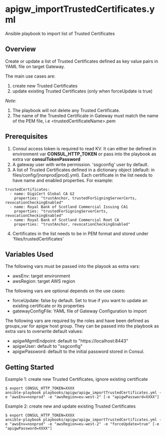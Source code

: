 # apigw_importTrustedCertificates.yml

Ansible playbook to import list of Trusted Certificates 

## Overview

Create or update a list of Trusted Certificates defined as key value pairs in YAML file on target Gateway. 

The main use cases are:

1. create new Trusted Certificates
2. update existing Trusted Certificates (only when forceUpdate is true)

*Note*: 
1) The playbook will not delete any Trusted Certificate. 
2) The name of the Truested Certificate in Gateway must match the name of the PEM file, i.e \<trustedCertificateName\>.pem
 
## Prerequisites

1. Consul access token is required to read KV. It can either be defined in environment var **CONSUL_HTTP_TOKEN** or pass into the playbook as extra var **consulTokenPassword**
2. A gateway user with write permission. 'ssgconfig' user by default.
3. A list of Trusted Certificates defined in a dictionary object (default: in files/config/[nonprod|prod].yml). Each certificate in the list needs to have name and enabled properties. For example:
```
trustedCertificates:
  - name: DigiCert Global CA G2
    properties: "trustAnchor, trustedForSigningServerCerts, revocationCheckingEnabled"
  - name: Royal Bank of Scotland Commercial Issuing CA1
    properties: "trustedForSigningServerCerts, revocationCheckingEnabled"
  - name: Royal Bank of Scotland Commercial Root CA
    properties: "trustAnchor, revocationCheckingEnabled"
```
4. Certificates in the list needs to be in PEM format and stored under 'files/trustedCertificates'

## Variables Used

The following vars must be passed into the playook as extra vars:
- awsEnv: target environment
- awsRegion: target AWS region

The following vars are optional depends on the use cases:
- forceUpdate: false by default. Set to true if you want to update an existing certificate or its properties
- gatewayConfigFile: YAML file of Gateway Configuration to import

The following vars are required by the roles and have been defined as groups_var for apigw host group. They can be passed into the playbook as extra vars to overwrite default values:
- apigwMgmtEndpoint: default to "https://localhost:8443"
- apigwUser: default to "ssgconfig"
- apigwPassword: default to the initial password stored in Consul.

## Getting Started

Example 1: create new Trusted Certificates, ignore existing certificate
```
$ export CONSUL_HTTP_TOKEN=XXXX
ansible-playbook playbooks/apigw/apigw_importTrustedCertificates.yml -e "awsEnv=nonprod" -e "awsRegion=eu-west-2" [-e "apigwPassword=XXXX"]
```

Example 2: create new and update existing Trusted Certificates 
```
$ export CONSUL_HTTP_TOKEN=XXXX
ansible-playbook playbooks/apigw/apigw_importTrustedCertificates.yml -e "awsEnv=nonprod" -e "awsRegion=eu-west-2" -e "forceUpdate=true" [-e "apigwPassword=XXXX"]
```
